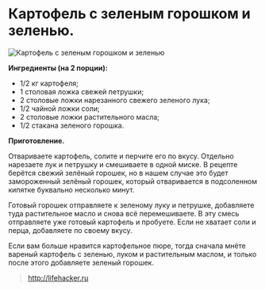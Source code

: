 # Картофель с зеленым горошком и зеленью.
![Картофель с зеленым горошком и зеленью](/images/Kulinar/Second/potate_with_006.jpg 'Картофель с зеленым горошком и зеленью')

**Ингредиенты (на 2 порции):**

- 1/2 кг картофеля;
- 1 столовая ложка свежей петрушки;
- 2 столовые ложки нарезанного свежего зеленого лука;
- 1/2 чайной ложки соли;
- 2 столовые ложки растительного масла;
- 1/2 стакана зеленого горошка.

**Приготовление.**

Отвариваете картофель, солите и перчите его по вкусу. Отдельно нарезаете лук и петрушку и смешиваете в одной миске. В рецепте берётся свежий зелёный горошек, но в нашем случае это будет замороженный зелёный горошек, который отваривается в подсоленном кипятке буквально несколько минут.

Готовый горошек отправляете к зеленому луку и петрушке, добавляете туда растительное масло и снова всё перемешиваете. В эту смесь отправляете уже готовый картофель и пробуете. Если не хватает соли и перца, добавляете по своему вкусу.

Если вам больше нравится картофельное пюре, тогда сначала мнёте вареный картофель с зеленью, луком и растительным маслом, и только после этого добавляете зеленый горошек.

> http://lifehacker.ru
